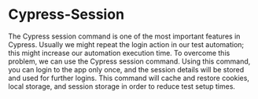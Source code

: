 # Cypress-Session
The Cypress session command is one of the most important features in Cypress. Usually we might repeat the login action in our test automation; this might increase our automation execution time. To overcome this problem, we can use the Cypress session command. Using this command, you can login to the app only once, and the session details will be stored and used for further logins. This command will cache and restore cookies, local storage, and session storage in order to reduce test setup times.
